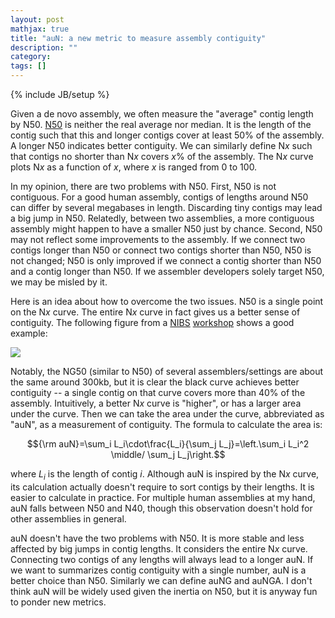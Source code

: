 ```yaml
---
layout: post
mathjax: true
title: "auN: a new metric to measure assembly contiguity"
description: ""
category: 
tags: []
---
```

{% include JB/setup %}

Given a de novo assembly, we often measure the "average" contig length by
N50. [N50][n50] is neither the real average nor median. It is the length of the
contig such that this and longer contigs cover at least 50% of the assembly. A
longer N50 indicates better contiguity. We can similarly define N*x* such that
contigs no shorter than N*x* covers *x*% of the assembly. The N*x* curve plots
N*x* as a function of *x*, where *x* is ranged from 0 to 100.

In my opinion, there are two problems with N50. First, N50 is not contiguous.
For a good human assembly, contigs of lengths around N50 can differ by several
megabases in length. Discarding tiny contigs may lead a big jump in N50.
Relatedly, between two assemblies, a more contiguous assembly might happen to
have a smaller N50 just by chance. Second, N50 may not reflect some
improvements to the assembly. If we connect two contigs longer than N50 or
connect two contigs shorter than N50, N50 is not changed; N50 is only improved
if we connect a contig shorter than N50 and a contig longer than N50. If
we assembler developers solely target N50, we may be misled by it.

Here is an idea about how to overcome the two issues. N50 is a single point on
the N*x* curve. The entire N*x* curve in fact gives us a better sense of
contiguity. The following figure from a [NIBS][nibs] [workshop][ws] shows a
good example:

<!--
<img src="images/NGx_plot.png" width=480></img>
-->

![](http://lh3.github.io/images/NGx_plot.png)

Notably, the NG50 (similar to N50) of several assemblers/settings are about the
same around 300kb, but it is clear the black curve achieves better contiguity
-- a single contig on that curve covers more than 40% of the assembly.
Intuitively, a better N*x* curve is "higher", or has a larger area under the
curve. Then we can take the area under the curve, abbreviated as "auN", as a
measurement of contiguity. The formula to calculate the area is:

$${\rm auN}=\sum_i L_i\cdot\frac{L_i}{\sum_j L_j}=\left.\sum_i L_i^2 \middle/ \sum_j L_j\right.$$

where $L_i$ is the length of contig $i$. Although auN is inspired by the N*x*
curve, its calculation actually doesn't require to sort contigs by their
lengths. It is easier to calculate in practice. For multiple human assemblies
at my hand, auN falls between N50 and N40, though this observation doesn't hold
for other assemblies in general.

auN doesn't have the two problems with N50. It is more stable and less affected
by big jumps in contig lengths. It considers the entire N*x* curve. Connecting
two contigs of any lengths will always lead to a longer auN. If we want to
summarizes contig contiguity with a single number, auN is a better choice than
N50. Similarly we can define auNG and auNGA. I don't think auN will be widely
used given the inertia on N50, but it is anyway fun to ponder new metrics.

[n50]: https://en.wikipedia.org/wiki/N50,_L50,_and_related_statistics
[nibs]: https://nbis.se/
[ws]: https://nbisweden.github.io/workshop-genome_assembly/index
